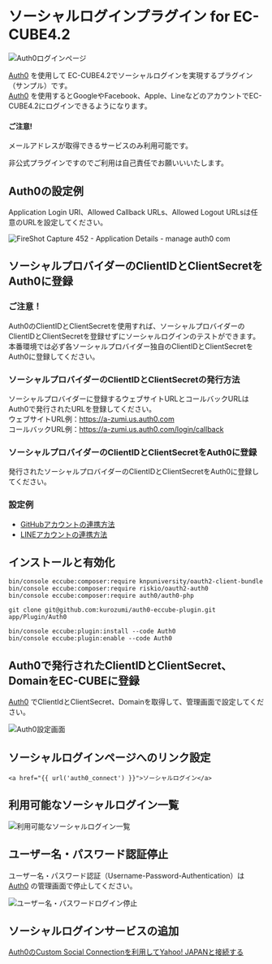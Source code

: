 # ソーシャルログインプラグイン for EC-CUBE4.2

![Auth0ログインページ](https://github.com/kurozumi/auth0-eccube-plugin/blob/images/auth0-login-page.png)

[Auth0](https://auth0.com/jp/) を使用して EC-CUBE4.2でソーシャルログインを実現するプラグイン（サンプル）です。  
[Auth0](https://auth0.com/jp/) を使用するとGoogleやFacebook、Apple、LineなどのアカウントでEC-CUBE4.2にログインできるようになります。　　

#### ご注意!
メールアドレスが取得できるサービスのみ利用可能です。

非公式プラグインですのでご利用は自己責任でお願いいいたします。  

## Auth0の設定例

Application Login URI、Allowed Callback URLs、Allowed Logout URLsは任意のURLを設定してください。

![FireShot Capture 452 - Application Details - manage auth0 com](https://user-images.githubusercontent.com/1731851/206898004-bb9b2c7d-51d4-4308-80b8-5c59b6aeeedc.png)

## ソーシャルプロバイダーのClientIDとClientSecretをAuth0に登録

### ご注意！
Auth0のClientIDとClientSecretを使用すれば、ソーシャルプロバイダーのClientIDとClientSecretを登録せずにソーシャルログインのテストができます。  
本番環境では必ず各ソーシャルプロバイダー独自のClientIDとClientSecretをAuth0に登録してください。

### ソーシャルプロバイダーのClientIDとClientSecretの発行方法

ソーシャルプロバイダーに登録するウェブサイトURLとコールバックURLはAuth0で発行されたURLを登録してください。  
ウェブサイトURL例：https://a-zumi.us.auth0.com  
コールバックURL例：https://a-zumi.us.auth0.com/login/callback

### ソーシャルプロバイダーのClientIDとClientSecretをAuth0に登録

発行されたソーシャルプロバイダーのClientIDとClientSecretをAuth0に登録してください。

### 設定例

- [GitHubアカウントの連携方法](https://github.com/kurozumi/auth0-eccube-plugin/issues/22)
- [LINEアカウントの連携方法](https://github.com/kurozumi/auth0-eccube-plugin/issues/24)

## インストールと有効化
```
bin/console eccube:composer:require knpuniversity/oauth2-client-bundle
bin/console eccube:composer:require riskio/oauth2-auth0
bin/console eccube:composer:require auth0/auth0-php

git clone git@github.com:kurozumi/auth0-eccube-plugin.git app/Plugin/Auth0

bin/console eccube:plugin:install --code Auth0
bin/console eccube:plugin:enable --code Auth0
```


## Auth0で発行されたClientIDとClientSecret、DomainをEC-CUBEに登録

[Auth0](https://auth0.com/jp/) でClientIdとClientSecret、Domainを取得して、管理画面で設定してください。

![Auth0設定画面](https://github.com/kurozumi/auth0-eccube-plugin/blob/images/admin-auth0-setting.png)


## ソーシャルログインページへのリンク設定

```
<a href="{{ url('auth0_connect') }}">ソーシャルログイン</a>
```


## 利用可能なソーシャルログイン一覧

![利用可能なソーシャルログイン一覧](https://github.com/kurozumi/auth0-eccube-plugin/blob/images/social_connections.png)


## ユーザー名・パスワード認証停止

ユーザー名・パスワード認証（Username-Password-Authentication）は [Auth0](https://auth0.com/jp/) の管理画面で停止してください。

![ユーザー名・パスワードログイン停止](https://github.com/kurozumi/auth0-eccube-plugin/blob/images/disable-username-password-auth.png)


## ソーシャルログインサービスの追加

[Auth0のCustom Social Connectionを利用してYahoo! JAPANと接続する](https://qiita.com/hisashiyamaguchi/items/93516e371bbe279fffb9)
